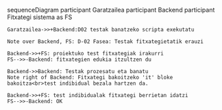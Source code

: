 sequenceDiagram
    participant Garatzailea
    participant Backend
    participant Fitxategi sistema as FS

    Garatzailea->>+Backend:D02 testak banatzeko scripta exekutatu

    Note over Backend, FS: D-02 Fasea: Testak fitxategietatik erauzi

    Backend->>+FS: proiektuko test fitxategiak irakurri
    FS-->>-Backend: fitxategien edukia itzultzen du
    
    Backend->>Backend: Testak prozesatu eta banatu
    Note right of Backend: Fitxategi bakoitzeko 'it' bloke bakoitza<br>test indibidual bezala hartzen da.
    
    Backend->>+FS: test indibidualak fitxategi berrietan idatzi
    FS-->>-Backend: OK